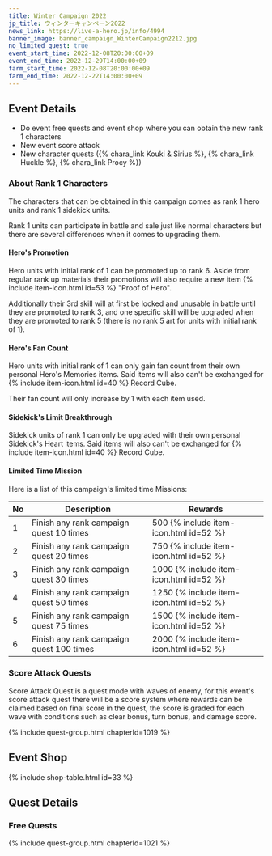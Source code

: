 ```yaml
---
title: Winter Campaign 2022
jp_title: ウィンターキャンペーン2022
news_link: https://live-a-hero.jp/info/4994
banner_image: banner_campaign_WinterCampaign2212.jpg
no_limited_quest: true
event_start_time: 2022-12-08T20:00:00+09
event_end_time: 2022-12-29T14:00:00+09
farm_start_time: 2022-12-08T20:00:00+09
farm_end_time: 2022-12-22T14:00:00+09
---
```


## Event Details

- Do event free quests and event shop where you can obtain the new rank 1 characters
- New event score attack
- New character quests ({% chara_link Kouki & Sirius %}, {% chara_link Huckle %}, {% chara_link Procy %})

### About Rank 1 Characters

The characters that can be obtained in this campaign comes as rank 1 hero units and rank 1 sidekick units.

Rank 1 units can participate in battle and sale just like normal characters but there are several differences when it comes to upgrading them.

#### Hero's Promotion

Hero units with initial rank of 1 can be promoted up to rank 6. Aside from regular rank up materials their promotions will also require a new item {% include item-icon.html id=53 %} "Proof of Hero".

Additionally their 3rd skill will at first be locked and unusable in battle until they are promoted to rank 3, and one specific skill will be upgraded when they are promoted to rank 5 (there is no rank 5 art for units with initial rank of 1).

#### Hero's Fan Count

Hero units with initial rank of 1 can only gain fan count from their own personal Hero's Memories items. Said items will also can't be exchanged for {% include item-icon.html id=40 %} Record Cube.

Their fan count will only increase by 1 with each item used.

#### Sidekick's Limit Breakthrough

Sidekick units of rank 1 can only be upgraded with their own personal Sidekick's Heart items. Said items will also can't be exchanged for {% include item-icon.html id=40 %} Record Cube.

#### Limited Time Mission

Here is a list of this campaign's limited time Missions:

| No  | Description      | Rewards      |
|----|-----------------------------------------------------------|----------------|
| 1  | Finish any rank campaign quest 10 times | 500 {% include item-icon.html id=52 %}    |
| 2  | Finish any rank campaign quest 20 times | 750 {% include item-icon.html id=52 %}    |
| 3  | Finish any rank campaign quest 30 times | 1000 {% include item-icon.html id=52 %}    |
| 4  | Finish any rank campaign quest 50 times | 1250 {% include item-icon.html id=52 %}    |
| 5  | Finish any rank campaign quest 75 times | 1500 {% include item-icon.html id=52 %}    |
| 6  | Finish any rank campaign quest 100 times | 2000 {% include item-icon.html id=52 %}    |

### Score Attack Quests

Score Attack Quest is a quest mode with waves of enemy, for this event's score attack quest there will be a score system where rewards can be claimed based on final score in the quest, the score is graded for each wave with conditions such as clear bonus, turn bonus, and damage score.

{% include quest-group.html chapterId=1019 %}

## Event Shop

{% include shop-table.html id=33 %}

## Quest Details

### Free Quests

{% include quest-group.html chapterId=1021 %}
